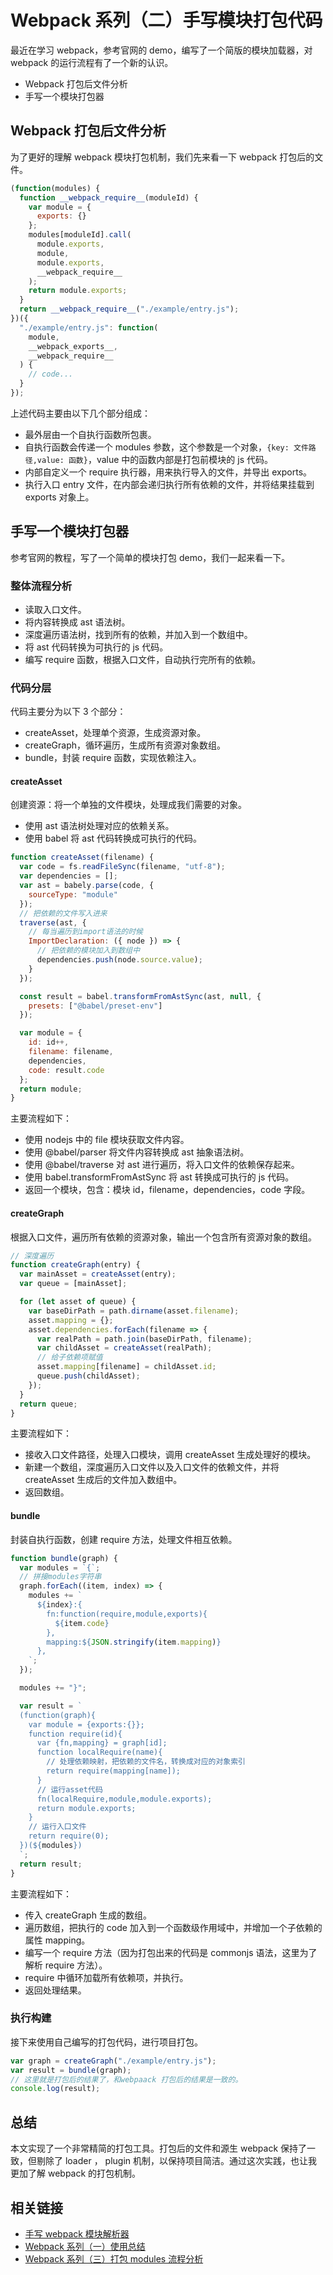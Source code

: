 # Webpack 系列（二）手写模块打包代码

最近在学习 webpack，参考官网的 demo，编写了一个简版的模块加载器，对 webpack 的运行流程有了一个新的认识。

- Webpack 打包后文件分析
- 手写一个模块打包器

## Webpack 打包后文件分析

为了更好的理解 webpack 模块打包机制，我们先来看一下 webpack 打包后的文件。

```js
(function(modules) {
  function __webpack_require__(moduleId) {
    var module = {
      exports: {}
    };
    modules[moduleId].call(
      module.exports,
      module,
      module.exports,
      __webpack_require__
    );
    return module.exports;
  }
  return __webpack_require__("./example/entry.js");
})({
  "./example/entry.js": function(
    module,
    __webpack_exports__,
    __webpack_require__
  ) {
    // code...
  }
});
```

上述代码主要由以下几个部分组成：

- 最外层由一个自执行函数所包裹。
- 自执行函数会传递一个 modules 参数，这个参数是一个对象，`{key: 文件路径,value: 函数}`，value 中的函数内部是打包前模块的 js 代码。
- 内部自定义一个 require 执行器，用来执行导入的文件，并导出 exports。
- 执行入口 entry 文件，在内部会递归执行所有依赖的文件，并将结果挂载到 exports 对象上。

## 手写一个模块打包器

参考官网的教程，写了一个简单的模块打包 demo，我们一起来看一下。

### 整体流程分析

- 读取入口文件。
- 将内容转换成 ast 语法树。
- 深度遍历语法树，找到所有的依赖，并加入到一个数组中。
- 将 ast 代码转换为可执行的 js 代码。
- 编写 require 函数，根据入口文件，自动执行完所有的依赖。

### 代码分层

代码主要分为以下 3 个部分：

- createAsset，处理单个资源，生成资源对象。
- createGraph，循环遍历，生成所有资源对象数组。
- bundle，封装 require 函数，实现依赖注入。

#### createAsset

创建资源：将一个单独的文件模块，处理成我们需要的对象。

- 使用 ast 语法树处理对应的依赖关系。
- 使用 babel 将 ast 代码转换成可执行的代码。

```js
function createAsset(filename) {
  var code = fs.readFileSync(filename, "utf-8");
  var dependencies = [];
  var ast = babely.parse(code, {
    sourceType: "module"
  });
  // 把依赖的文件写入进来
  traverse(ast, {
    // 每当遍历到import语法的时候
    ImportDeclaration: ({ node }) => {
      // 把依赖的模块加入到数组中
      dependencies.push(node.source.value);
    }
  });

  const result = babel.transformFromAstSync(ast, null, {
    presets: ["@babel/preset-env"]
  });

  var module = {
    id: id++,
    filename: filename,
    dependencies,
    code: result.code
  };
  return module;
}
```

主要流程如下：

- 使用 nodejs 中的 file 模块获取文件内容。
- 使用 @babel/parser 将文件内容转换成 ast 抽象语法树。
- 使用 @babel/traverse 对 ast 进行遍历，将入口文件的依赖保存起来。
- 使用 babel.transformFromAstSync 将 ast 转换成可执行的 js 代码。
- 返回一个模块，包含：模块 id，filename，dependencies，code 字段。

#### createGraph

根据入口文件，遍历所有依赖的资源对象，输出一个包含所有资源对象的数组。

```js
// 深度遍历
function createGraph(entry) {
  var mainAsset = createAsset(entry);
  var queue = [mainAsset];

  for (let asset of queue) {
    var baseDirPath = path.dirname(asset.filename);
    asset.mapping = {};
    asset.dependencies.forEach(filename => {
      var realPath = path.join(baseDirPath, filename);
      var childAsset = createAsset(realPath);
      // 给子依赖项赋值
      asset.mapping[filename] = childAsset.id;
      queue.push(childAsset);
    });
  }
  return queue;
}
```

主要流程如下：

- 接收入口文件路径，处理入口模块，调用 createAsset 生成处理好的模块。
- 新建一个数组，深度遍历入口文件以及入口文件的依赖文件，并将 createAsset 生成后的文件加入数组中。
- 返回数组。

#### bundle

封装自执行函数，创建 require 方法，处理文件相互依赖。

```js
function bundle(graph) {
  var modules = `{`;
  // 拼接modules字符串
  graph.forEach((item, index) => {
    modules += `
      ${index}:{
        fn:function(require,module,exports){
          ${item.code}
        },
        mapping:${JSON.stringify(item.mapping)}
      },
    `;
  });

  modules += "}";

  var result = `
  (function(graph){
    var module = {exports:{}};
    function require(id){
      var {fn,mapping} = graph[id];
      function localRequire(name){
        // 处理依赖映射，把依赖的文件名，转换成对应的对象索引
        return require(mapping[name]);
      }
      // 运行asset代码
      fn(localRequire,module,module.exports);
      return module.exports;
    }
    // 运行入口文件
    return require(0);
  })(${modules})
  `;
  return result;
}
```

主要流程如下：

- 传入 createGraph 生成的数组。
- 遍历数组，把执行的 code 加入到一个函数级作用域中，并增加一个子依赖的属性 mapping。
- 编写一个 require 方法（因为打包出来的代码是 commonjs 语法，这里为了解析 require 方法）。
- require 中循环加载所有依赖项，并执行。
- 返回处理结果。

### 执行构建

接下来使用自己编写的打包代码，进行项目打包。

```js
var graph = createGraph("./example/entry.js");
var result = bundle(graph);
// 这里就是打包后的结果了，和webpaack 打包后的结果是一致的。
console.log(result);
```

## 总结

本文实现了一个非常精简的打包工具。打包后的文件和源生 webpack 保持了一致，但剔除了 loader ， plugin 机制，以保持项目简洁。通过这次实践，也让我更加了解 webpack 的打包机制。

## 相关链接

- [手写 webpack 模块解析器](https://github.com/mengsixing/diy-webpack)
- [Webpack 系列（一）使用总结](devops-webpack.html)
- [Webpack 系列（三）打包 modules 流程分析](devops-webpack-entry.html)
